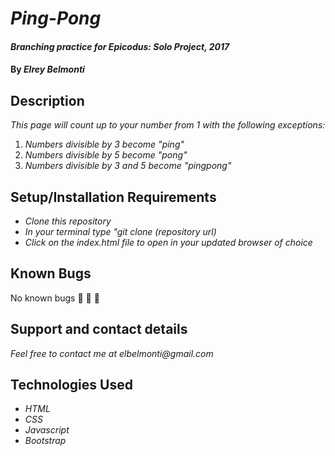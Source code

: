 # _Ping-Pong_

#### _Branching practice for Epicodus: Solo Project, 2017_

#### By _**Elrey Belmonti**_

## Description

_This page will count up to your number from 1 with the following exceptions:_

1. _Numbers divisible by 3 become "ping"_
2. _Numbers divisible by 5 become "pong"_
3. _Numbers divisible by 3 and 5 become "pingpong"_

## Setup/Installation Requirements

* _Clone this repository_
* _In your terminal type "git clone (repository url)_
* _Click on the index.html file to open in your updated browser of choice_

## Known Bugs

No known bugs 🐛 🐛 🐛

## Support and contact details

_Feel free to contact me at elbelmonti@gmail.com_

## Technologies Used

* _HTML_
* _CSS_
* _Javascript_
* _Bootstrap_
